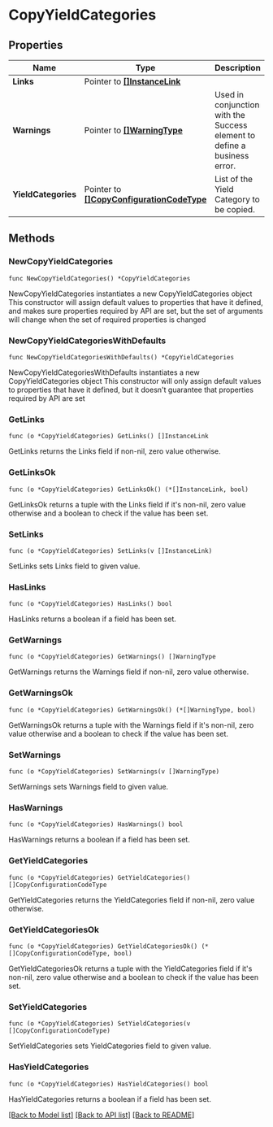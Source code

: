 # CopyYieldCategories

## Properties

Name | Type | Description | Notes
------------ | ------------- | ------------- | -------------
**Links** | Pointer to [**[]InstanceLink**](InstanceLink.md) |  | [optional] 
**Warnings** | Pointer to [**[]WarningType**](WarningType.md) | Used in conjunction with the Success element to define a business error. | [optional] 
**YieldCategories** | Pointer to [**[]CopyConfigurationCodeType**](CopyConfigurationCodeType.md) | List of the Yield Category to be copied. | [optional] 

## Methods

### NewCopyYieldCategories

`func NewCopyYieldCategories() *CopyYieldCategories`

NewCopyYieldCategories instantiates a new CopyYieldCategories object
This constructor will assign default values to properties that have it defined,
and makes sure properties required by API are set, but the set of arguments
will change when the set of required properties is changed

### NewCopyYieldCategoriesWithDefaults

`func NewCopyYieldCategoriesWithDefaults() *CopyYieldCategories`

NewCopyYieldCategoriesWithDefaults instantiates a new CopyYieldCategories object
This constructor will only assign default values to properties that have it defined,
but it doesn't guarantee that properties required by API are set

### GetLinks

`func (o *CopyYieldCategories) GetLinks() []InstanceLink`

GetLinks returns the Links field if non-nil, zero value otherwise.

### GetLinksOk

`func (o *CopyYieldCategories) GetLinksOk() (*[]InstanceLink, bool)`

GetLinksOk returns a tuple with the Links field if it's non-nil, zero value otherwise
and a boolean to check if the value has been set.

### SetLinks

`func (o *CopyYieldCategories) SetLinks(v []InstanceLink)`

SetLinks sets Links field to given value.

### HasLinks

`func (o *CopyYieldCategories) HasLinks() bool`

HasLinks returns a boolean if a field has been set.

### GetWarnings

`func (o *CopyYieldCategories) GetWarnings() []WarningType`

GetWarnings returns the Warnings field if non-nil, zero value otherwise.

### GetWarningsOk

`func (o *CopyYieldCategories) GetWarningsOk() (*[]WarningType, bool)`

GetWarningsOk returns a tuple with the Warnings field if it's non-nil, zero value otherwise
and a boolean to check if the value has been set.

### SetWarnings

`func (o *CopyYieldCategories) SetWarnings(v []WarningType)`

SetWarnings sets Warnings field to given value.

### HasWarnings

`func (o *CopyYieldCategories) HasWarnings() bool`

HasWarnings returns a boolean if a field has been set.

### GetYieldCategories

`func (o *CopyYieldCategories) GetYieldCategories() []CopyConfigurationCodeType`

GetYieldCategories returns the YieldCategories field if non-nil, zero value otherwise.

### GetYieldCategoriesOk

`func (o *CopyYieldCategories) GetYieldCategoriesOk() (*[]CopyConfigurationCodeType, bool)`

GetYieldCategoriesOk returns a tuple with the YieldCategories field if it's non-nil, zero value otherwise
and a boolean to check if the value has been set.

### SetYieldCategories

`func (o *CopyYieldCategories) SetYieldCategories(v []CopyConfigurationCodeType)`

SetYieldCategories sets YieldCategories field to given value.

### HasYieldCategories

`func (o *CopyYieldCategories) HasYieldCategories() bool`

HasYieldCategories returns a boolean if a field has been set.


[[Back to Model list]](../README.md#documentation-for-models) [[Back to API list]](../README.md#documentation-for-api-endpoints) [[Back to README]](../README.md)


